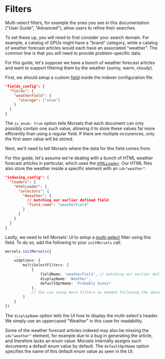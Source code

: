 # Filters

Multi-select filters, for example the ones you see in this documentation ("User Guide", "Advanced"), allow users to refine their searches.

To set these up, you will need to first consider your search domain. For example, a catalog of GPUs might have a "brand" category, while a catalog of weather forecast articles would each have an associated "weather". The common line is that you will need to provide problem-specific data.

For this guide, let's suppose we have a bunch of weather forecast articles and want to support filtering them by the weather (sunny, warm, cloudy).

First, we should setup a custom [field](./indexer/fields.md) inside the indexer configuration file.

```json
"fields_config": {
  "fields": {
    "weatherField": {
      "storage": ["enum"]
    }
  }
}
```

The `is_enum: true` option tells Morsels that each document can only possibly contain one such value, allowing it to store these values far more efficiently than using a regular field. If there are multiple occurences, only the first seen value will be stored.

Next, we'll need to tell Morsels where the data for this field comes from.

For this guide, let's assume we're dealing with a bunch of HTML weather forecast articles in particular, which uses the [`HTMLLoader`](./indexer/indexing.md#html-files-loadershtmlloader). Our HTML files also store the weather inside a specific element with an `id="weather"`.

```json
"indexing_config": {
  "loaders": {
    "HtmlLoader": {
      "selectors": {
        "#weather": {
          // matching our earlier defined field
          "field_name": "weatherField"
        }
      }
    }
  }
}
```

Lastly, we need to tell Morsels' UI to setup a [multi-select](./search_configuration.md#general-options) filter using this field. To do so, add the following to your `initMorsels` call.

```ts
morsels.initMorsels({
    ...
    uiOptions: {
        multiSelectFilters: [
            {
                fieldName: 'weatherField', // matching our earlier defined field
                displayName: 'Weather',
                defaultOptName: 'Probably Sunny!'
            },
            // You can setup more filters as needed following the above procedures
        ]
    }
})
```

The `displayName` option tells the UI how to display the multi-select's header. We simply use an uppercased "Weather" in this case for readability.

Some of the weather forecast articles indexed may also be missing the `id="weather"` element, for example due to a bug in generating the article, and therefore lacks an enum value. Morsels internally assigns such documents a default enum value by default. The `defaultOptName` option specifies the name of this default enum value as seen in the UI.
